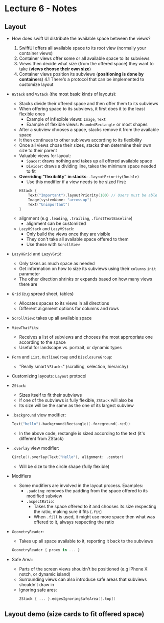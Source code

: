  # Lecture 6 - Notes

 ## Layout

 - How does swift UI distribute the available space between the views?
   1. SwiftUI offers all available space to its root view (normally your container views)
   2. Container views offer some or all available space to its subviews
   3. Views then decide what size (from the offered space) they want to take (**views choose their own size**)
   4. Container views position its subviews (**positioning is done by containers**)
     4.1 There's a protocol that can be implemented to customize layout

 - `HStack` and `VStack` (the most basic kinds of layouts):
   - Stacks divide their offered space and then offer them to its subviews
   - When offering space to its subviews, it first does it to the least flexible ones
     - Example of inflexible views: `Image`, `Text`
     - Example of flexible views: `RoundedRectangle` or most shapes
   - After a subview chooses a space, stacks remove it from the available space
   - It then continues to other subivews according to its flexibility
   - Once all views chose their sizes, stacks then determine their own size to their parent
   - Valuable views for layout:
     - `Spacer`: draws nothing and takes up all offered available space
     - `Divider`: draws a dividing line, takes the minimum space needed to fit
   - **Overriding "flexibility" in stacks**: `.layoutPriority(Double)`
     - Use this modifier if a view needs to be sized first:
     ```swift
     HStack {
         Text("Important").layoutPriority(100) // Users must be able to read the entire text
         Image(systemName: "arrow.up")
         Text("Unimportant")
     }
     ```
   - alignment (e.g `.leading`, `.trailing`, `.firstTextBaseline`)
     - alignment can be customized
   - `LazyHStack` and `LazyVStack`:
     - Only build the views once they are visible
     - They don't take all available space offered to them
     - Use these with `ScrollView`

 - `LazyHGrid` and `LazyVGrid`:
   - Only takes as much space as needed
   - Get information on how to size its subviews using their `columns` `init` parameter
   - The other direction shrinks or expands based on how many views there are

 - `Grid` (e.g spread sheet, tables)
   - Allocates spaces to its views in all directions
   - Different alignment options for columns and rows

 - `ScrollView`: takes up all available space

 - `ViewThatFits`:
   - Receives a list of subviews and chooses the most appropriate one according to the space
   - Useful for landscape vs. portrait, or dynamic types

 - `Form` and `List`, `OutlineGroup` and `DisclosureGroup`:
   - "Really smart `VStacks`" (scrolling, selection, hierarchy)

 - Customizing layouts: `Layout` protocol

 - `ZStack`:
   - Sizes itself to fit their subviews
   - If one of the subviews is fully flexible, `ZStack` will also be
   - Its size will be the same as the one of its largest subview

 - `.background` view modifier:
   ```swift
   Text("hello").background(Rectangle().foreground(.red))
   ```
   - In the above code, rectangle is sized according to the text (it's different from ZStack)

 - `.overlay` view modifier:
   ```swift
   Circle().overlay(Text("Hello"), alignment: .center)
   ```
   - Will be size to the circle shape (fully flexible)

 - Modifiers
   - Some modifiers are involved in the layout process. Examples:
     - `.padding`: removes the padding from the space offered to its modified subview
     - `.aspectRatio`: 
       - Takes the space offered to it and chooses its size respecting the ratio, making sure it fits (`.fit`)
       - When `.fill` is used, it might use more space then what was offered to it, always respecting the ratio

 - `GeometryReader`:
   - Takes up all space available to it, reporting it back to the subviews
   ```swift
   GeometryReader { proxy in ... }
   ```

 - Safe Area:
   - Parts of the screen views shouldn't be positioned (e.g iPhone X notch, or dynamic island)
   - Surrounding views can also introduce safe areas that subviews shouldn't draw in
   - Ignoring safe ares:
     ```swift
     ZStack { ... }.edgesIgnoringSafeArea([.top])
     ```

 ## Layout demo (size cards to fit offered space)

 
